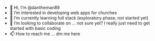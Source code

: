 - 👋 Hi, I’m @dantheman89
- 👀 I’m interested in developing web apps for churches
- 🌱 I’m currently learning full stack (exploratory phase, not started yet)
- 💞️ I’m looking to collaborate on ... not sure yet? I really just need to get started with basic coding
- 📫 How to reach me ... dm me here

<!---
dantheman89/dantheman89 is a ✨ special ✨ repository because its `README.md` (this file) appears on your GitHub profile.
You can click the Preview link to take a look at your changes.
--->
